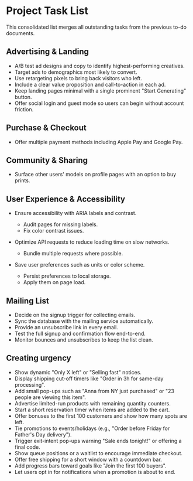 # Project Task List

This consolidated list merges all outstanding tasks from the previous to-do documents.

## Advertising & Landing

- A/B test ad designs and copy to identify highest-performing creatives.
- Target ads to demographics most likely to convert.
- Use retargeting pixels to bring back visitors who left.
- Include a clear value proposition and call-to-action in each ad.
- Keep landing pages minimal with a single prominent "Start Generating" button.
- Offer social login and guest mode so users can begin without account friction.

## Purchase & Checkout

- Offer multiple payment methods including Apple Pay and Google Pay.

## Community & Sharing

- Surface other users' models on profile pages with an option to buy prints.

## User Experience & Accessibility

- Ensure accessibility with ARIA labels and contrast.
  - Audit pages for missing labels.
  - Fix color contrast issues.
- Optimize API requests to reduce loading time on slow networks.
  - Bundle multiple requests where possible.

- Save user preferences such as units or color scheme.
  - Persist preferences to local storage.
  - Apply them on page load.


## Mailing List

- Decide on the signup trigger for collecting emails.
- Sync the database with the mailing service automatically.
- Provide an unsubscribe link in every email.
- Test the full signup and confirmation flow end-to-end.
- Monitor bounces and unsubscribes to keep the list clean.

## Creating urgency

- Show dynamic "Only X left" or "Selling fast" notices.
- Display shipping cut-off timers like "Order in 3h for same-day processing".
- Add small pop-ups such as "Anna from NY just purchased" or "23 people are viewing this item".
- Advertise limited-run products with remaining quantity counters.
- Start a short reservation timer when items are added to the cart.
- Offer bonuses to the first 100 customers and show how many spots are left.
- Tie promotions to events/holidays (e.g., "Order before Friday for Father's Day delivery").
- Trigger exit-intent pop-ups warning "Sale ends tonight!" or offering a final code.
- Show queue positions or a waitlist to encourage immediate checkout.
- Offer free shipping for a short window with a countdown bar.
- Add progress bars toward goals like "Join the first 100 buyers".
- Let users opt in for notifications when a promotion is about to end.


